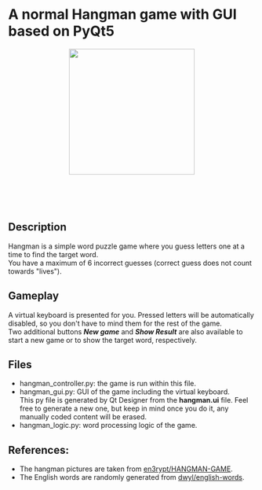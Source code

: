 # A normal Hangman game with GUI based on PyQt5
<p align="center">
  <img src="https://github.com/khoatran94/hangman_PyQt5/assets/39628780/54b5edb1-1a6c-4a48-a483-c5bdc17ef4e4" width="256">
</p>

<br/>
<br/>
<br/>

## Description
Hangman is a simple word puzzle game where you guess letters one at a time to find the target word.\
You have a maximum of 6 incorrect guesses (correct guess does not count towards "lives").

## Gameplay
A virtual keyboard is presented for you. Pressed letters will be automatically disabled, so you don't have to mind them for the rest of the game.\
Two additional buttons ***New game*** and ***Show Result*** are also available to start a new game or to show the target word, respectively.

## Files
* hangman_controller.py: the game is run within this file.
* hangman_gui.py: GUI of the game including the virtual keyboard.\
  This py file is generated by Qt Designer from the **hangman.ui** file. Feel free to generate a new one, but keep in mind once you do it, any manually coded content will be erased.
* hangman_logic.py: word processing logic of the game.
  
## References:
 * The hangman pictures are taken from [en3rypt/HANGMAN-GAME](https://github.com/en3rypt/HANGMAN-GAME).
 * The English words are randomly generated from [dwyl/english-words](https://github.com/dwyl/english-words).






